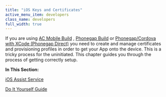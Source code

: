 ```yaml
---
title: "iOS Keys and Certificates"
active_menu_item: developers
class_name: developers
full_width: true
---
```



If you are using [AC Mobile Build](../../ac-mobile-build/) , [Phonegap Build](../../phonegapbuild/) or [Phonegap/Cordova with XCode (Phonegap Direct)](../../phonegap-direct) you need to create and manage certificates and provisioning profiles in order to get your App onto the device. This is a tricky process for the uninitiated. This chapter guides you through the process of getting correctly setup.

**In This Section:**

[iOS Assist Service](ios-keys-and-certificates/i-havent-got-a-mac)

[Do It Yourself Guide](ios-keys-and-certificates/do-it-yourself-guide/)
